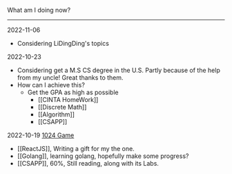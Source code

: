 What am I doing now?
___
2022-11-06
- Considering LiDingDing's topics

2022-10-23
- Considering get a M.S CS degree in the U.S. Partly because of the help from my uncle! Great thanks to them.
- How can I achieve this?
	- Get the GPA as high as possible
		- [[CINTA HomeWork]]
		- [[Discrete Math]]
		- [[Algorithm]]
		- [[CSAPP]]

2022-10-19
[1024 Game](https://1024.ynchen.me/)
- [[ReactJS]], Writing a gift for my the one.
- [[Golang]], learning golang, hopefully make some progress? 
- [[CSAPP]], 60%, Still reading, along with its Labs.